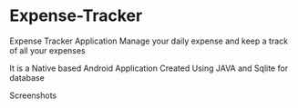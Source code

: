 # Expense-Tracker
Expense Tracker Application 
  Manage your daily expense and keep a track of all your expenses 

It is a Native based Android Application
Created Using JAVA and Sqlite for database

Screenshots
